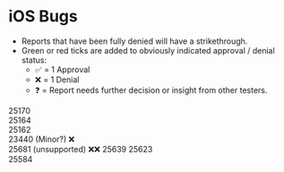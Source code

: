 # iOS Bugs
- Reports that have been fully denied will have a strikethrough.  
- Green or red ticks are added to obviously indicated approval / denial status: 
  - ✅ = 1 Approval
  - ❌ = 1 Denial
  - ❓ = Report needs further decision or insight from other testers. 
      
25170  
25164  
25162     
23440 (Minor?) ❌   
25681 (unsupported) ❌❌
25639
25623  
25584          
        
          
                
                
                 
                   
                     
                       
                       
                       
                       
                       
                         
